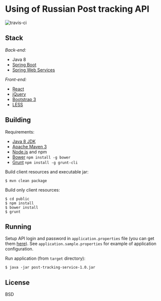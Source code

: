 Using of Russian Post tracking API
==================================

![travis-ci](https://travis-ci.org/n-at/post-tracking-service.svg?branch=master)

Stack
-----

*Back-end:*

* Java 8
* [Spring Boot](http://projects.spring.io/spring-boot/)
* [Spring Web Services](http://projects.spring.io/spring-ws/)

*Front-end:*

* [React](http://facebook.github.io/react/)
* [jQuery](http://jquery.com/)
* [Bootstrap 3](http://getbootstrap.com/)
* [LESS](http://lesscss.org/)

Building
--------

Requirements:

* [Java 8 JDK](http://www.oracle.com/technetwork/java/index.html)
* [Apache Maven 3](https://maven.apache.org/)
* [Node.js](https://nodejs.org) and npm
* [Bower](http://bower.io) `npm install -g bower`
* [Grunt](https://www.npmjs.com/package/grunt-cli) `npm install -g grunt-cli`

Build client resources and executable jar:

    $ mvn clean package

Build only client resources:

    $ cd public
    $ npm install
    $ bower install
    $ grunt

Running
-------

Setup API login and password in `application.properties` file (you can get them [here](https://tracking.pochta.ru/)).
See `application.sample.properties` for example of application configuration.

Run application (from `target` directory):

    $ java -jar post-tracking-service-1.0.jar

License
-------

BSD
